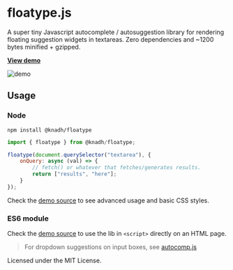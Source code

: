 # floatype.js

A super tiny Javascript autocomplete / autosuggestion library for rendering floating suggestion widgets in textareas. Zero dependencies and ~1200 bytes minified + gzipped.

[**View demo**](https://knadh.github.io/floatype.js)

![demo](https://github.com/knadh/floatype.js/assets/547147/d4525e83-da4d-46a1-8ebe-203d49ed0115)


## Usage

### Node
```shell
npm install @knadh/floatype
```

```javascript
import { floatype } from @knadh/floatype;

floatype(document.querySelector("textarea"), {
	onQuery: async (val) => {
		// fetch() or whatever that fetches/generates results.
		return ["results", "here"];
	}
});
```

Check the [demo source](https://github.com/knadh/floatype.js/blob/master/docs/index.html) to see advanced usage and basic CSS styles.

### ES6 module
Check the [demo source](https://github.com/knadh/floatype.js/blob/master/docs/index.html) to use the lib in `<script>` directly on an HTML page.

> For dropdown suggestions on input boxes, see [autocomp.js](https://github.com/knadh/autocomp.js)


Licensed under the MIT License.
